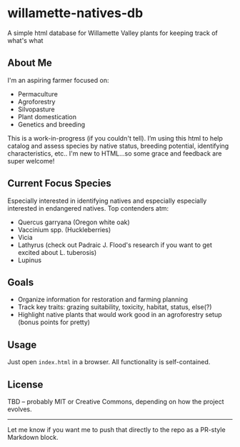 # willamette-natives-db
A simple html database for Willamette Valley plants for keeping track of what's what


## About Me

I'm an aspiring farmer focused on:
- Permaculture
- Agroforestry
- Silvopasture
- Plant domestication
- Genetics and breeding

This is a work-in-progress (if you couldn't tell). I’m using this html to help catalog and assess species by native status, breeding potential, identifying characteristics, etc.. I'm new to HTML...so some grace and feedback are super welcome!

## Current Focus Species

Especially interested in identifying natives and especially especially interested in endangered natives.
Top contenders atm:
- Quercus garryana (Oregon white oak)
- Vaccinium spp. (Huckleberries)
- Vicia
- Lathyrus (check out Padraic J. Flood's research if you want to get excited about L. tuberosis)
- Lupinus

## Goals

- Organize information for restoration and farming planning
- Track key traits: grazing suitability, toxicity, habitat, status, else(?)
- Highlight native plants that would work good in an agroforestry setup (bonus points for pretty)


## Usage

Just open `index.html` in a browser. All functionality is self-contained.

## License

TBD – probably MIT or Creative Commons, depending on how the project evolves.

---

Let me know if you want me to push that directly to the repo as a PR-style Markdown block.
